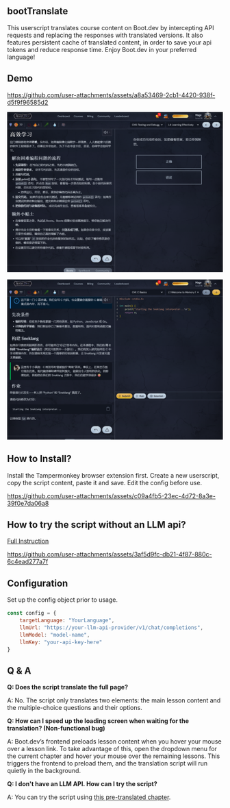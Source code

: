 ## bootTranslate
This userscript translates course content on Boot.dev by intercepting API requests and replacing the responses with translated versions. It also features persistent cache of translated content, in order to save your api tokens and reduce response time. Enjoy Boot.dev in your preferred language!

## Demo

https://github.com/user-attachments/assets/a8a53469-2cb1-4420-938f-d5f9f96585d2

![](./demo_assets/screenshot1.png)

![](./demo_assets/screenshot2.png)

## How to Install?

Install the Tampermonkey browser extension first. Create a new userscript, copy the script content, paste it and save. Edit the config before use.

https://github.com/user-attachments/assets/c09a4fb5-23ec-4d72-8a3e-39f0e7da06a8

## How to try the script without an LLM api?
[Full Instruction](./pre_translated_python_chapter_1/README.md)

https://github.com/user-attachments/assets/3af5d9fc-db21-4f87-880c-6c4ead277a7f

## Configuration

Set up the config object prior to usage.

```javascript
const config = {
    targetLanguage: "YourLanguage",
    llmUrl: "https://your-llm-api-provider/v1/chat/completions",
    llmModel: "model-name",
    llmKey: "your-api-key-here"
}
```

## Q & A

**Q: Does the script translate the full page?**

 A: No. The script only translates two elements: the main lesson content and the multiple-choice questions and their options.

**Q: How can I speed up the loading screen when waiting for the translation? (Non-functional bug)**

 A: Boot.dev’s frontend preloads lesson content when you hover your mouse over a lesson link. To take advantage of this, open the dropdown menu for the current chapter and hover your mouse over the remaining lessons. This triggers the frontend to preload them, and the translation script will run quietly in the background.

**Q: I don't have an LLM API. How can I try the script?**

 A: You can try the script using [this pre-translated chapter](./pre_translated_python_chapter_1/README.md).